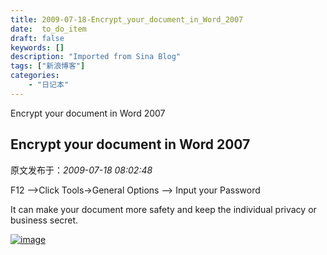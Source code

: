 ```yaml
---
title: 2009-07-18-Encrypt_your_document_in_Word_2007
date:  to_do_item
draft: false
keywords: []
description: "Imported from Sina Blog"
tags: ["新浪博客"]
categories: 
    - "日记本"
---
```

Encrypt your document in Word 2007
## Encrypt your document in Word 2007

 原文发布于：*2009-07-18 08:02:48*

F12 &ndash;>Click Tools->General Options
&ndash;> Input your Password

It can make your document more safety and keep the individual
privacy or business secret.

[![image](https&#58;//lpqaaa.bay.livefilestore.com/y1mF3g44jd3RQAcB75IgJJij7IDwK3TE7GdOUxWpKpczrY2O2QnbFQ_WiShMGgfY-EfNEXRER86ftjNhA6UkuROhnIZyIdi_70zVUo2JfCZ_gN7UzT4m7hyj2_C2y9JC3fEDxrBi_-fdK4N6Wtx5WP2sQ/image_thumb[2].png)](https&#58;//lpqaaa.bay.livefilestore.com/y1m3YFp4rVUQZO0bSxOClBMzlK365kzg0dra3uCS03uzbmsMX9ri3xValeeSzHbB2qyDARrUBefQRzlESKPi0LBDkavGHQzaXIs0-UGAy2ZMbro-vLbZXO1pdllo5weSt1KCFjtZpXNnsCcz7NsWPpeqw/image[4].png)


